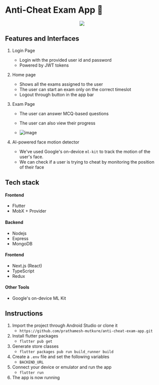 




# Anti-Cheat Exam App  🌟

<p align="center">  
<img src="https://user-images.githubusercontent.com/28570857/178106216-25d91b1c-06cf-42fa-85fc-cf3540868b1f.png"/>  
</p>



## Features and Interfaces

1. Login Page
   - Login with the provided user id and password
   - Powered by JWT tokens

2. Home page
   - Shows all the exams assigned to the user
   - The user can start an exam only on the correct timeslot
   - Logout through button in the app bar

3. Exam Page
   - The user can answer MCQ-based questions
   - The user can also view their progress

   - ![image](https://user-images.githubusercontent.com/28570857/179022654-f59b6b0c-77d7-48f4-9a55-32813378a696.png)


7. AI-powered face motion detector
   - We've used Google's on-device `ml-kit` to track the motion of the user's face.
   - We can check if a user is trying to cheat by monitoring the position of their face




## Tech stack

#### Frontend
- Flutter
- MobX + Provider

#### Backend
- Nodejs
- Express
- MongoDB

#### Frontend

- Next.js (React)
- TypeScript
- Redux


#### Other Tools
- Google's on-device ML Kit


## Instructions


1. Import the project through Android Studio or clone it
   - `https://github.com/prathamesh-mutkure/anti-cheat-exam-app.git`
3. Install flutter packages
   - `flutter pub get`
4. Generate store classes
   - `flutter packages pub run build_runner build`
5. Create a `.env` file and set the following variables
   -  `BACKEND_URL`
6. Connect your device or emulator and run the app
   - `flutter run`
7. The app is now running

